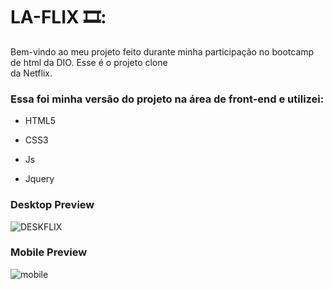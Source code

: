 
# LA-FLIX 🎞️:



Bem-vindo ao meu projeto feito durante minha participação no bootcamp de html da DIO. Esse é o projeto clone  
da Netflix.



### Essa foi minha versão do projeto na área de front-end e utilizei: 

- HTML5

- CSS3

- Js

- Jquery


### Desktop Preview

![DESKFLIX](https://user-images.githubusercontent.com/55301440/125555707-2fcba7e0-725d-4617-bf41-3eb6cbfdf00c.gif)

### Mobile Preview

![mobile](https://user-images.githubusercontent.com/55301440/125556337-d2acc5b0-6932-4238-a9c7-42b1367bd88b.gif)

  

